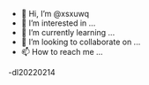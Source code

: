 - 👋 Hi, I’m @xsxuwq
- 👀 I’m interested in ...
- 🌱 I’m currently learning ...
- 💞️ I’m looking to collaborate on ...
- 📫 How to reach me ...

-dl20220214

<!---
xsxuwq/xsxuwq is a ✨ special ✨ repository because its `README.md` (this file) appears on your GitHub profile.
You can click the Preview link to take a look at your changes.
--->
